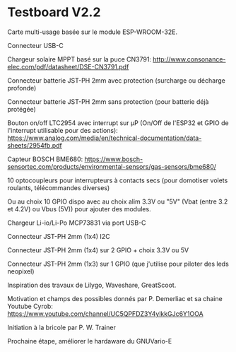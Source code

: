 # Testboard V2.2

Carte multi-usage basée sur le module ESP-WROOM-32E.

Connecteur USB-C

Chargeur solaire MPPT basé sur la puce CN3791:  http://www.consonance-elec.com/pdf/datasheet/DSE-CN3791.pdf

Connecteur batterie JST-PH 2mm avec protection (surcharge ou décharge profonde)

Connecteur batterie JST-PH 2mm sans protection (pour batterie déjà protégée)

Bouton on/off LTC2954 avec interrupt sur µP (On/Off de l'ESP32 et GPIO de l'interrupt utilisable pour des actions): https://www.analog.com/media/en/technical-documentation/data-sheets/2954fb.pdf

Capteur BOSCH BME680: https://www.bosch-sensortec.com/products/environmental-sensors/gas-sensors/bme680/

10 optocoupleurs pour interrupteurs à contacts secs (pour domotiser volets roulants, télécommandes diverses)

Ou au choix 10 GPIO dispo avec au choix alim 3.3V ou "5V" (Vbat (entre 3.2 et 4.2V) ou Vbus (5V)) pour ajouter des modules.

Chargeur Li-io/Li-Po MCP73831 via port USB-C

Connecteur JST-PH 2mm (1x4) I2C

Connecteur JST-PH 2mm (1x4) sur 2 GPIO + choix 3.3V ou 5V

Connecteur JST-PH 2mm (1x3) sur 1 GPIO (que j'utilise pour piloter des leds neopixel)

Inspiration des travaux de Lilygo, Waveshare, GreatScoot.

Motivation et champs des possibles donnés par P. Demerliac et sa chaine Youtube Cyrob: https://www.youtube.com/channel/UC5QPFDZ3Y4ylkkGJc6Y1OOA  

Initiation à la bricole par P. W. Trainer

Prochaine étape, améliorer le hardaware du GNUVario-E

